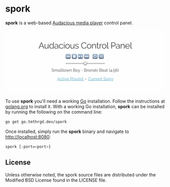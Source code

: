 # spork

**spork** is a web-based
[Audacious media player](https://audacious-media-player.org/) control panel.

![Control panel](control-panel.jpg)

To use **spork** you'll need a working [Go](https://golang.org/)
installation. Follow the instructions at
[golang.org](https://golang.org/doc/install) to install it. With a working
Go installation, **spork** can be installed by running the following on the
command line:

```bash
go get go.tmthrgd.dev/spork
```

Once installed, simply run the **spork** binary and navigate to
<http://localhost:8080>:

```bash
spork [-port=<port>]
```

## License

Unless otherwise noted, the spork source files are distributed under the
Modified BSD License found in the LICENSE file.
